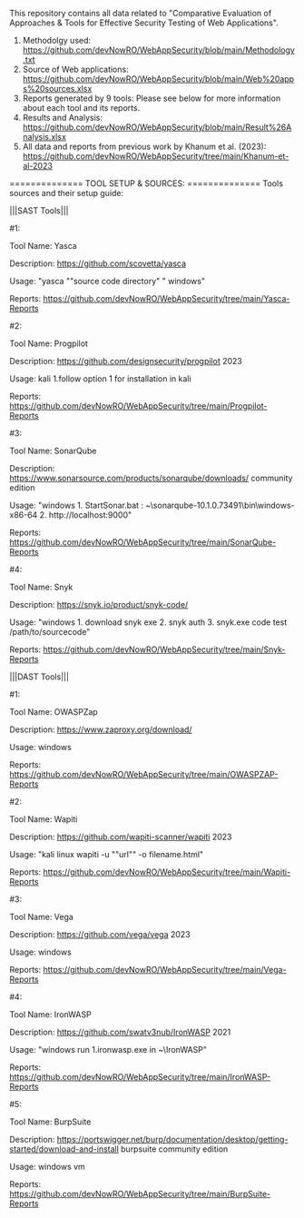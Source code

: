 This repository contains all data related to "Comparative Evaluation of Approaches & Tools for Effective Security Testing of Web Applications". 

1. Methodolgy used: https://github.com/devNowRO/WebAppSecurity/blob/main/Methodology.txt
2. Source of Web applications: https://github.com/devNowRO/WebAppSecurity/blob/main/Web%20apps%20sources.xlsx
3. Reports generated by 9 tools: Please see below for more information about each tool and its reports.
5. Results and Analysis: https://github.com/devNowRO/WebAppSecurity/blob/main/Result%26Analysis.xlsx
6. All data and reports from previous work by Khanum et al. (2023): https://github.com/devNowRO/WebAppSecurity/tree/main/Khanum-et-al-2023




============== TOOL SETUP & SOURCES: ==============
Tools sources and their setup guide:

|||SAST Tools|||

#1:  

Tool Name: Yasca

Description: https://github.com/scovetta/yasca

Usage: "yasca ""source code directory" " windows"

Reports: https://github.com/devNowRO/WebAppSecurity/tree/main/Yasca-Reports

#2: 

Tool Name: Progpilot

Description: https://github.com/designsecurity/progpilot 2023

Usage: kali 1.follow option 1 for installation in kali  

Reports: https://github.com/devNowRO/WebAppSecurity/tree/main/Progpilot-Reports

#3: 

Tool Name: SonarQube

Description: https://www.sonarsource.com/products/sonarqube/downloads/ community edition 

Usage: "windows 1. StartSonar.bat : ~\sonarqube-10.1.0.73491\bin\windows-x86-64 2. http://localhost:9000" 

Reports: https://github.com/devNowRO/WebAppSecurity/tree/main/SonarQube-Reports

#4: 

Tool Name: Snyk

Description: https://snyk.io/product/snyk-code/

Usage: "windows 1. download snyk exe 2. snyk auth 3. snyk.exe code test /path/to/sourcecode" 

Reports: https://github.com/devNowRO/WebAppSecurity/tree/main/Snyk-Reports


|||DAST Tools||| 


#1:  

Tool Name: OWASPZap

Description: https://www.zaproxy.org/download/

Usage: windows

Reports: https://github.com/devNowRO/WebAppSecurity/tree/main/OWASPZAP-Reports


#2:  

Tool Name: Wapiti

Description: https://github.com/wapiti-scanner/wapiti 2023

Usage: "kali linux wapiti -u ""url"" -o filename.html"

Reports: https://github.com/devNowRO/WebAppSecurity/tree/main/Wapiti-Reports

#3:   

Tool Name: Vega

Description: https://github.com/vega/vega 2023 

Usage: windows

Reports: https://github.com/devNowRO/WebAppSecurity/tree/main/Vega-Reports

#4:  

Tool Name: IronWASP

Description: https://github.com/swatv3nub/IronWASP 2021

Usage: "windows run 1.ironwasp.exe in ~\IronWASP"

Reports: https://github.com/devNowRO/WebAppSecurity/tree/main/IronWASP-Reports


#5:  

Tool Name: BurpSuite

Description: https://portswigger.net/burp/documentation/desktop/getting-started/download-and-install burpsuite community edition

Usage: windows vm

Reports: https://github.com/devNowRO/WebAppSecurity/tree/main/BurpSuite-Reports
